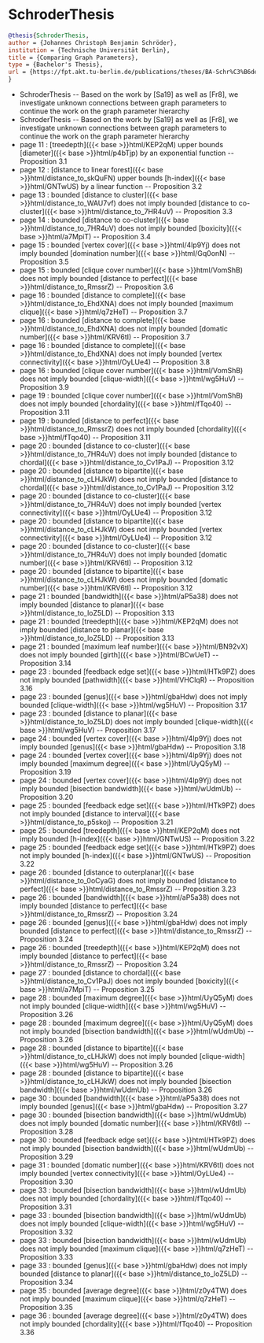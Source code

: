 # SchroderThesis

```bibtex
@thesis{SchroderThesis,
author = {Johannes Christoph Benjamin Schröder},
institution = {Technische Universität Berlin},
title = {Comparing Graph Parameters},
type = {Bachelor's Thesis},
url = {https://fpt.akt.tu-berlin.de/publications/theses/BA-Schr%C3%B6der.pdf},
}
```
* SchroderThesis -- Based on the work by [Sa19] as well as [Fr8], we investigate unknown connections between graph parameters to continue the work on the graph parameter hierarchy
* SchroderThesis -- Based on the work by [Sa19] as well as [Fr8], we investigate unknown connections between graph parameters to continue the work on the graph parameter hierarchy
* page 11 : [treedepth]({{< base >}}html/KEP2qM) upper bounds [diameter]({{< base >}}html/p4bTjp) by an exponential function -- Proposition 3.1
* page 12 : [distance to linear forest]({{< base >}}html/distance_to_skQuFN) upper bounds [h-index]({{< base >}}html/GNTwUS) by a linear function -- Proposition 3.2
* page 13 : bounded [distance to cluster]({{< base >}}html/distance_to_WAU7vf) does not imply bounded [distance to co-cluster]({{< base >}}html/distance_to_7HR4uV) -- Proposition 3.3
* page 14 : bounded [distance to co-cluster]({{< base >}}html/distance_to_7HR4uV) does not imply bounded [boxicity]({{< base >}}html/a7MpiT) -- Proposition 3.4
* page 15 : bounded [vertex cover]({{< base >}}html/4lp9Yj) does not imply bounded [domination number]({{< base >}}html/Gq0onN) -- Proposition 3.5
* page 15 : bounded [clique cover number]({{< base >}}html/VomShB) does not imply bounded [distance to perfect]({{< base >}}html/distance_to_RmssrZ) -- Proposition 3.6
* page 16 : bounded [distance to complete]({{< base >}}html/distance_to_EhdXNA) does not imply bounded [maximum clique]({{< base >}}html/q7zHeT) -- Proposition 3.7
* page 16 : bounded [distance to complete]({{< base >}}html/distance_to_EhdXNA) does not imply bounded [domatic number]({{< base >}}html/KRV6tI) -- Proposition 3.7
* page 16 : bounded [distance to complete]({{< base >}}html/distance_to_EhdXNA) does not imply bounded [vertex connectivity]({{< base >}}html/OyLUe4) -- Proposition 3.8
* page 16 : bounded [clique cover number]({{< base >}}html/VomShB) does not imply bounded [clique-width]({{< base >}}html/wg5HuV) -- Proposition 3.9
* page 19 : bounded [clique cover number]({{< base >}}html/VomShB) does not imply bounded [chordality]({{< base >}}html/fTqo40) -- Proposition 3.11
* page 19 : bounded [distance to perfect]({{< base >}}html/distance_to_RmssrZ) does not imply bounded [chordality]({{< base >}}html/fTqo40) -- Proposition 3.11
* page 20 : bounded [distance to co-cluster]({{< base >}}html/distance_to_7HR4uV) does not imply bounded [distance to chordal]({{< base >}}html/distance_to_Cv1PaJ) -- Proposition 3.12
* page 20 : bounded [distance to bipartite]({{< base >}}html/distance_to_cLHJkW) does not imply bounded [distance to chordal]({{< base >}}html/distance_to_Cv1PaJ) -- Proposition 3.12
* page 20 : bounded [distance to co-cluster]({{< base >}}html/distance_to_7HR4uV) does not imply bounded [vertex connectivity]({{< base >}}html/OyLUe4) -- Proposition 3.12
* page 20 : bounded [distance to bipartite]({{< base >}}html/distance_to_cLHJkW) does not imply bounded [vertex connectivity]({{< base >}}html/OyLUe4) -- Proposition 3.12
* page 20 : bounded [distance to co-cluster]({{< base >}}html/distance_to_7HR4uV) does not imply bounded [domatic number]({{< base >}}html/KRV6tI) -- Proposition 3.12
* page 20 : bounded [distance to bipartite]({{< base >}}html/distance_to_cLHJkW) does not imply bounded [domatic number]({{< base >}}html/KRV6tI) -- Proposition 3.12
* page 21 : bounded [bandwidth]({{< base >}}html/aP5a38) does not imply bounded [distance to planar]({{< base >}}html/distance_to_loZ5LD) -- Proposition 3.13
* page 21 : bounded [treedepth]({{< base >}}html/KEP2qM) does not imply bounded [distance to planar]({{< base >}}html/distance_to_loZ5LD) -- Proposition 3.13
* page 21 : bounded [maximum leaf number]({{< base >}}html/BN92vX) does not imply bounded [girth]({{< base >}}html/BCwUeT) -- Proposition 3.14
* page 23 : bounded [feedback edge set]({{< base >}}html/HTk9PZ) does not imply bounded [pathwidth]({{< base >}}html/VHClqR) -- Proposition 3.16
* page 23 : bounded [genus]({{< base >}}html/gbaHdw) does not imply bounded [clique-width]({{< base >}}html/wg5HuV) -- Proposition 3.17
* page 23 : bounded [distance to planar]({{< base >}}html/distance_to_loZ5LD) does not imply bounded [clique-width]({{< base >}}html/wg5HuV) -- Proposition 3.17
* page 24 : bounded [vertex cover]({{< base >}}html/4lp9Yj) does not imply bounded [genus]({{< base >}}html/gbaHdw) -- Proposition 3.18
* page 24 : bounded [vertex cover]({{< base >}}html/4lp9Yj) does not imply bounded [maximum degree]({{< base >}}html/UyQ5yM) -- Proposition 3.19
* page 24 : bounded [vertex cover]({{< base >}}html/4lp9Yj) does not imply bounded [bisection bandwidth]({{< base >}}html/wUdmUb) -- Proposition 3.20
* page 25 : bounded [feedback edge set]({{< base >}}html/HTk9PZ) does not imply bounded [distance to interval]({{< base >}}html/distance_to_p5skoj) -- Proposition 3.21
* page 25 : bounded [treedepth]({{< base >}}html/KEP2qM) does not imply bounded [h-index]({{< base >}}html/GNTwUS) -- Proposition 3.22
* page 25 : bounded [feedback edge set]({{< base >}}html/HTk9PZ) does not imply bounded [h-index]({{< base >}}html/GNTwUS) -- Proposition 3.22
* page 26 : bounded [distance to outerplanar]({{< base >}}html/distance_to_0oCyaG) does not imply bounded [distance to perfect]({{< base >}}html/distance_to_RmssrZ) -- Proposition 3.23
* page 26 : bounded [bandwidth]({{< base >}}html/aP5a38) does not imply bounded [distance to perfect]({{< base >}}html/distance_to_RmssrZ) -- Proposition 3.24
* page 26 : bounded [genus]({{< base >}}html/gbaHdw) does not imply bounded [distance to perfect]({{< base >}}html/distance_to_RmssrZ) -- Proposition 3.24
* page 26 : bounded [treedepth]({{< base >}}html/KEP2qM) does not imply bounded [distance to perfect]({{< base >}}html/distance_to_RmssrZ) -- Proposition 3.24
* page 27 : bounded [distance to chordal]({{< base >}}html/distance_to_Cv1PaJ) does not imply bounded [boxicity]({{< base >}}html/a7MpiT) -- Proposition 3.25
* page 28 : bounded [maximum degree]({{< base >}}html/UyQ5yM) does not imply bounded [clique-width]({{< base >}}html/wg5HuV) -- Proposition 3.26
* page 28 : bounded [maximum degree]({{< base >}}html/UyQ5yM) does not imply bounded [bisection bandwidth]({{< base >}}html/wUdmUb) -- Proposition 3.26
* page 28 : bounded [distance to bipartite]({{< base >}}html/distance_to_cLHJkW) does not imply bounded [clique-width]({{< base >}}html/wg5HuV) -- Proposition 3.26
* page 28 : bounded [distance to bipartite]({{< base >}}html/distance_to_cLHJkW) does not imply bounded [bisection bandwidth]({{< base >}}html/wUdmUb) -- Proposition 3.26
* page 30 : bounded [bandwidth]({{< base >}}html/aP5a38) does not imply bounded [genus]({{< base >}}html/gbaHdw) -- Proposition 3.27
* page 30 : bounded [bisection bandwidth]({{< base >}}html/wUdmUb) does not imply bounded [domatic number]({{< base >}}html/KRV6tI) -- Proposition 3.28
* page 30 : bounded [feedback edge set]({{< base >}}html/HTk9PZ) does not imply bounded [bisection bandwidth]({{< base >}}html/wUdmUb) -- Proposition 3.29
* page 31 : bounded [domatic number]({{< base >}}html/KRV6tI) does not imply bounded [vertex connectivity]({{< base >}}html/OyLUe4) -- Proposition 3.30
* page 33 : bounded [bisection bandwidth]({{< base >}}html/wUdmUb) does not imply bounded [chordality]({{< base >}}html/fTqo40) -- Proposition 3.31
* page 33 : bounded [bisection bandwidth]({{< base >}}html/wUdmUb) does not imply bounded [clique-width]({{< base >}}html/wg5HuV) -- Proposition 3.32
* page 33 : bounded [bisection bandwidth]({{< base >}}html/wUdmUb) does not imply bounded [maximum clique]({{< base >}}html/q7zHeT) -- Proposition 3.33
* page 33 : bounded [genus]({{< base >}}html/gbaHdw) does not imply bounded [distance to planar]({{< base >}}html/distance_to_loZ5LD) -- Proposition 3.34
* page 35 : bounded [average degree]({{< base >}}html/z0y4TW) does not imply bounded [maximum clique]({{< base >}}html/q7zHeT) -- Proposition 3.35
* page 36 : bounded [average degree]({{< base >}}html/z0y4TW) does not imply bounded [chordality]({{< base >}}html/fTqo40) -- Proposition 3.36